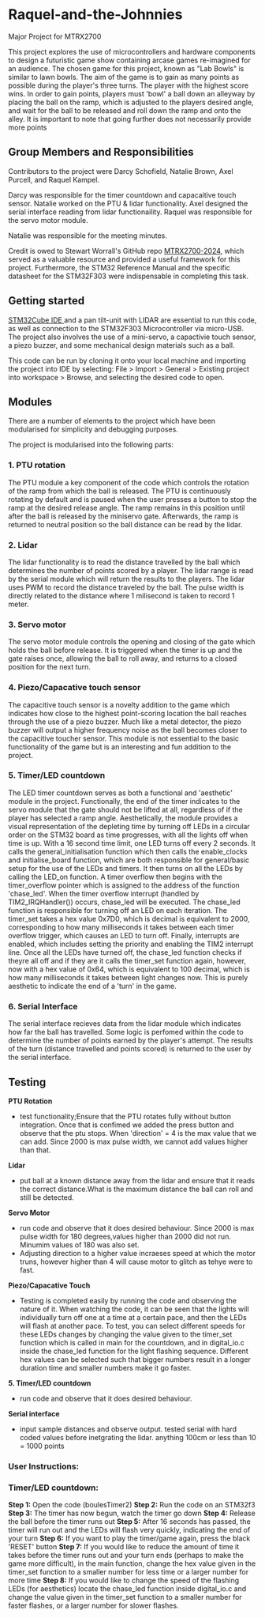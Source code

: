 # Raquel-and-the-Johnnies
Major Project for MTRX2700

This project explores the use of microcontrollers and hardware components to design a futuristic game show containing arcase games re-imagined for an audience. 
The chosen game for this project, known as "Lab Bowls" is similar to lawn bowls. 
The aim of the game is to gain as many points as possible during the player's three turns. The player with the highest score wins. 
In order to gain points, players must 'bowl' a ball down an alleyway by placing the ball on the ramp, which is adjusted to the players desired angle, and wait for the ball to be released and roll down the ramp and onto the alley.
It is important to note that going further does not necessarily provide more points

## Group Members and Responsibilities
Contributors to the project were Darcy Schofield, Natalie Brown, Axel Purcell, and Raquel Kampel. 

Darcy was responsible for the timer countdown and capacaitive touch sensor. Natalie worked on the PTU & lidar functionality. Axel designed the serial interface reading from lidar functionaility. Raquel was responsible for the servo motor module. 

Natalie was responsible for the meeting minutes. 

Credit is owed to Stewart Worrall's GitHub repo [MTRX2700-2024](https://github.com/stewart-worrall/MTRX2700-2024), which served as a valuable resource and provided a useful framework for this project. Furthermore, the STM32 Reference Manual and the specific datasheet for the STM32F303 were indispensable in completing this task.

## Getting started
 [STM32Cube IDE ](https://github.com/stewart-worrall/MTRX2700-2024) and a pan tilt-unit with LIDAR are essential to run this code, as well as connection to the STM32F303 Microcontroller via micro-USB. The project also involves the use of a mini-servo, a capactivie touch sensor, a piezo buzzer, and some mechanical design materials such as a ball. 

This code can be run by cloning it onto your local machine and importing the project into IDE by selecting:
File > Import > General > Existing project into workspace > Browse, and selecting the desired code to open.

## Modules
There are a number of elements to the project which have been modularised for simplicity and debugging purposes.

The project is modularised into the following parts:
### 1. PTU rotation
The PTU module a key component of the code which controls the rotation of the ramp from which the ball is released. The PTU is continuously rotating by default and is paused when the user presses a button to stop the ramp at the desired release angle. The ramp remains in this position until after the ball is released by the miniservo gate. Afterwards, the ramp is returned to neutral position so the ball distance can be read by the lidar.

### 2. Lidar 
The lidar functionality is to read the distance travelled by the ball which determines the number of points scored by a player. The lidar range is read by the serial module which will return the results to the players. The lidar uses PWM to record the distance traveled by the ball. The pulse width is directly related to the distance where 1 milisecond is taken to record 1 meter. 

### 3. Servo motor
The servo motor module controls the opening and closing of the gate which holds the ball before release. It is triggered when the timer is up and the gate raises once, allowing the ball to roll away, and returns to a closed position for the next turn. 

### 4. Piezo/Capacative touch sensor
The capacitive touch sensor is a novelty addition to the game which indicates how close to the highest point-scoring location the ball reaches through the use of a piezo buzzer. Much like a metal detector, the piezo buzzer will output a higher frequency noise as the ball becomes closer to the capacitive toucher sensor. This module is not essential to the basic functionality of the game but is an interesting and fun addition to the project. 

### 5. Timer/LED countdown
The LED timer countdown serves as both a functional and 'aesthetic' module in the project. Functionally, the end of the timer indicates to the servo module that the gate should not be lifted at all, regardless of if the player has selected a ramp angle. Aesthetically, the module provides a visual representation of the depleting time by turning off LEDs in a circular order on the STM32 board as time progresses, with all the lights off when time is up. With a 16 second time limit, one LED turns off every 2 seconds. It calls the general_initialisation function which then calls the enable_clocks and initialise_board function, which are both responsible for general/basic setup for the use of the LEDs and timers. It then turns on all the LEDs by calling the LED_on function. A timer overflow then begins with the timer_overflow pointer which is assigned to the address of the function 'chase_led'. When the timer overflow interrupt (handled by TIM2_IRQHandler()) occurs, chase_led will be executed. The chase_led function is responsible for turning off an LED on each iteration. The timer_set takes a hex value 0x7D0, which is decimal is equivalent to 2000, corresponding to how many milliseconds it takes between each timer overflow trigger, which causes an LED to turn off. Finally, interrupts are enabled, which includes setting the priority and enabling the TIM2 interrupt line. Once all the LEDs have turned off, the chase_led function checks if theyre all off and if they are it calls the timer_set function again, however, now with a hex value of 0x64, which is equivalent to 100 decimal, which is how many milliseconds it takes between light changes now. This is purely aesthetic to indicate the end of a 'turn' in the game.

### 6. Serial Interface 
The serial interface recieves data from the lidar module which indicates how far the ball has travelled. Some logic is perfomed within the code to determine the number of points earned by the player's attempt. The results of the turn (distance travelled and points scored) is returned to the user by the serial interface. 

## Testing
**PTU Rotation**
- test functionality;Ensure that the PTU rotates fully without button integration. Once that is confimed we added the press button and observe that the ptu stops. When 'direction' = 4 is the max value that we can add. Since 2000 is max pulse width, we cannot add values higher than that. 
  
**Lidar**
- put ball at a known distance away from the lidar and ensure that it reads the correct distance.What is the maximum distance the ball can roll and still be detected. 

**Servo Motor**
- run code and observe that it does desired behaviour. Since 2000 is max pulse width for 180 degrees,values higher than 2000 did not run. Minumim values of 180 was also set.
- Adjusting direction to a higher value incraeses speed at which the motor truns, however higher than 4 will cause motor to glitch as tehye were to fast. 

**Piezo/Capacative Touch**
- Testing is completed easily by running the code and observing the nature of it. When watching the code, it can be seen that the lights will individually turn off one at a time at a certain pace, and then the LEDs will flash at another pace. To test, you can select different speeds for these LEDs changes by changing the value given to the timer_set function which is called in main for the countdown, and in digital_io.c inside the chase_led function for the light flashing sequence. Different hex values can be selected such that bigger numbers result in a longer duration time and smaller numbers make it go faster.

**5. Timer/LED countdown**
- run code and observe that it does desired behaviour. 

**Serial interface**
- input sample distances and observe output. tested serial with hard coded values before inetgrating the lidar. anything 100cm or less than 10 = 1000 points

### User Instructions:

### Timer/LED countdown:
**Step 1:**
Open the code (boulesTimer2)
**Step 2:**
Run the code on an STM32f3
**Step 3:**
The timer has now begun, watch the timer go down
**Step 4:**
Release the ball before the timer runs out
**Step 5:**
After 16 seconds has passed, the timer will run out and the LEDs will flash very quickly, indicating the end of your turn
**Step 6:**
If you want to play the timer/game again, press the black 'RESET' button
**Step 7:**
If you would like to reduce the amount of time it takes before the timer runs out and your turn ends (perhaps to make the game more difficult), in the main function, change the hex value given in the timer_set function to a smaller number for less time or a larger number for more time
**Step 8:**
If you would like to change the speed of the flashing LEDs (for aesthetics) locate the chase_led function inside digital_io.c and change the value given in the timer_set function to a smaller number for faster flashes, or a larger number for slower flashes.
